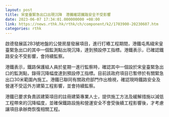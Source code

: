 ```yaml
---
layout: post
title: 宋皇臺緊急出口出現沉降　港鐵確認鐵路安全不受影響
date: 2023-06-07 17:34:01.000000000 +08:00
link: https://news.rthk.hk/rthk/ch/component/k2/1703900-20230607.htm
categories: rthk
---
```


啟德發展區2B3號地盤的公營房屋發展項目，進行打樁工程期間，港鐵屯馬綫宋皇臺緊急出口的其中一個監測點出現沉降，達到預設停工指標。港鐵表示，已確認鐵路安全不受影響，會持續監察。

港鐵表示，鐵路保護組人員於星期一進行監察時，確認其中一個設於宋皇臺緊急出口的監測點，錄得沉降幅度達到預設停工指標。目前該政府項目已暫停於有關緊急出口30米範圍內施工。港鐵已聯同有關政府部門作出檢視，確認現時鐵路安全及營運不受這外方建築工程影響，並會持續監察。

港鐵已要求負責該建築項目的註冊建築專業人士，提供施工方法及緩解措施以減低工程帶來的沉降幅度，並確保鐵路設施和營運安全不會受後續工程影響後，才考慮讓項目承辦商恢復相關工程。
